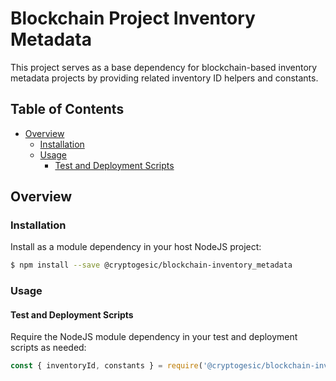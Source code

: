 # Blockchain Project Inventory Metadata

This project serves as a base dependency for blockchain-based inventory metadata projects by providing related inventory ID helpers and constants.


## Table of Contents

- [Overview](#overview)
  * [Installation](#installation)
  * [Usage](#usage)
    - [Test and Deployment Scripts](#test-and-deployment-scripts)


## Overview


### Installation

Install as a module dependency in your host NodeJS project:

```bash
$ npm install --save @cryptogesic/blockchain-inventory_metadata
```


### Usage

#### Test and Deployment Scripts

Require the NodeJS module dependency in your test and deployment scripts as needed:

```javascript
const { inventoryId, constants } = require('@cryptogesic/blockchain-inventory_metadata');
```
